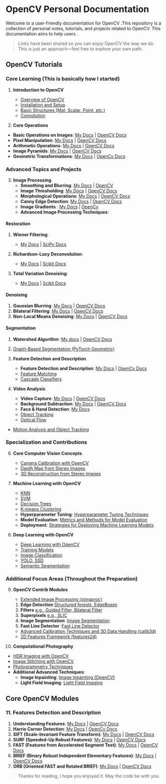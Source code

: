 # OpenCV Personal Documentation

Welcome to a user-friendly documentation for OpenCV .This repository is a collection of personal notes, tutorials, and projects related to OpenCV. This documentation aims to help users .

> Links have been shared so you can enjoy OpenCV the way we do.
> This is just an approach—feel free to explore your own path.

## OpenCV Tutorials

### Core Learning (This is basically how I started)

1. **Introduction to OpenCV**

   - [Overview of OpenCV](https://opencv.org/about/)
   - [Installation and Setup](https://github.com/shyama7004/OpenCV-Personal-Documentation/blob/main/Main-Concepts/Quick%20Start.md)
   - [Basic Structures (Mat, Scalar, Point, etc.)](https://github.com/shyama7004/OpenCV-Personal-Documentation/blob/main/Main-Concepts/Basic%20Structures.md)
   - [Convolution](https://github.com/shyama7004/OpenCV-Personal-Documentation/blob/main/Main-Concepts/Convolution.md)

2. **Core Operations**

- **Basic Operations on Images**: [My Docs](https://github.com/shyama7004/OpenCV-Personal-Documentation/blob/main/Main-Concepts/Basic%20Operations%20on%20Images.md) | [OpenCV Docs](https://docs.opencv.org/5.x/d3/df2/tutorial_py_basic_ops.html)
- **Pixel Manipulation**: [My Docs](https://github.com/shyama7004/OpenCV-Personal-Documentation/blob/main/Main-Concepts/Changing%20Colorspaces.md) | [OpenCV Docs](https://docs.opencv.org/5.x/df/d9d/tutorial_py_colorspaces.html)
- **Arithmetic Operations**: [My Docs](https://github.com/shyama7004/OpenCV-Personal-Documentation/blob/main/Main-Concepts/Arithmetic%20Operations.md) | [OpenCV Docs](https://docs.opencv.org/5.x/d0/d86/tutorial_py_image_arithmetics.html)
- **Image Pyramids**: [My Docs](https://github.com/shyama7004/OpenCV-Personal-Documentation/blob/main/Main-Concepts/Image%20Blending%20using%20Pyramids.md) | [OpenCV Docs](https://docs.opencv.org/5.x/dc/dff/tutorial_py_pyramids.html#autotoc_md1437)
- **Geometric Transformations**: [My Docs](https://github.com/shyama7004/OpenCV-Personal-Documentation/blob/main/Main-Concepts/Geometric%20Transformations%20of%20Images.md) | [OpenCv Docs](https://docs.opencv.org/5.x/da/d6e/tutorial_py_geometric_transformations.html)

### Advanced Topics and Projects

3. **Image Processing**
   - **Smoothing and Blurring**: [My Docs](https://github.com/shyama7004/OpenCV-Personal-Documentation/blob/main/Main-Concepts/Smoothing%20and%20Blurring.md) | [OpenCV](https://docs.opencv.org/5.x/d4/d13/tutorial_py_filtering.html)
   - **Image Thresholding**: [My Docs](https://github.com/shyama7004/OpenCV-Personal-Documentation/blob/main/Main-Concepts/Image%20Thresholding.md) | [OpenCV Docs](https://docs.opencv.org/5.x/d7/d4d/tutorial_py_thresholding.html)
   - **Morphological Operations**: [My Docs](https://github.com/shyama7004/OpenCV-Personal-Documentation/blob/main/Main-Concepts/Morphological%20Transformations.md) | [OpenCV Docs](https://docs.opencv.org/5.x/d9/d61/tutorial_py_morphological_ops.html)
   - **Canny Edge Detection**: [My Docs](https://github.com/shyama7004/OpenCV-Personal-Documentation/blob/main/Main-Concepts/Canny%20Edge%20Detection.md) | [OpenCV Docs](https://docs.opencv.org/5.x/da/d22/tutorial_py_canny.html)
   - **Image Gradients** : [My Docs](https://github.com/shyama7004/OpenCV-Personal-Documentation/blob/main/Main-Concepts/Image%20Gradients.md) | [OpenCv](https://docs.opencv.org/4.x/d5/d0f/tutorial_py_gradients.html)
   - **Advanced Image Processing Techniques**:

#### Restoration

1. **Wiener Filtering**:

   - [My Docs](https://github.com/shyama7004/OpenCV-Personal-Documentation/blob/main/Main-Concepts/Wiener%20Filtering.md) | [SciPy Docs](https://scipy-cookbook.readthedocs.io/items/SignalSmooth.html)

2. **Richardson-Lucy Deconvolution**:

   - [My Docs](https://github.com/shyama7004/OpenCV-Personal-Documentation/blob/main/Main-Concepts/Richardson-Lucy%20Deconvolution.md) | [Scikit Docs](https://scikit-image.org/docs/stable/auto_examples/filters/plot_deconvolution.html)

3. **Total Variation Denoising**:
   - [My Docs](https://github.com/shyama7004/OpenCV-Personal-Documentation/blob/main/Main-Concepts/Denoising%20a%20Picture.md) | [Scikit Docs](https://scikit-image.org/docs/stable/auto_examples/filters/plot_denoise.html)

#### Denoising

1. **Gaussian Blurring**: [My Docs](https://github.com/shyama7004/OpenCV-Personal-Documentation/blob/main/Main-Concepts/Smoothing%20Images.md) | [OpenCV Docs](https://docs.opencv.org/5.x/dc/dd3/tutorial_gausian_median_blur_bilateral_filter.html)
2. **Bilateral Filtering**: [My Docs](https://github.com/shyama7004/OpenCV-Personal-Documentation/blob/main/Main-Concepts/Bilateral%20Filtering.md) | [OpenCV Docs](https://homepages.inf.ed.ac.uk/rbf/CVonline/LOCAL_COPIES/MANDUCHI1/Bilateral_Filtering.html)
3. **Non-Local Means Denoising**: [My Docs](https://github.com/shyama7004/OpenCV-Personal-Documentation/blob/main/Main-Concepts/Image%20Denoising.md) | [OpenCV Docs](https://docs.opencv.org/5.x/d5/d69/tutorial_py_non_local_means.html)

#### Segmentation

1. **Watershed Algorithm** :[My docs](https://github.com/shyama7004/OpenCV-Personal-Documentation/blob/main/Main-Concepts/Image%20Segmentation%20with%20Watershed%20Algorithm.md) | [OpenCV Docs](https://docs.opencv.org/5.x/d3/db4/tutorial_py_watershed.html)
2. [Graph-Based Segmentation (PyTorch Geometric)](https://pytorch-geometric.readthedocs.io/en/latest/notes/segmentation.html)

3. **Feature Detection and Description**

   - **Feature Detection and Description** :[My Docs](https://github.com/shyama7004/OpenCV-Personal-Documentation/blob/main/Main-Concepts/Feature%20Detection%20and%20Description.md) | [OpenCv Docs](https://docs.opencv.org/5.x/dc/dc3/tutorial_py_matcher.html)
   - [Feature Matching](https://docs.opencv.org/5.x/dc/dc3/tutorial_py_matcher.html)
   - [Cascade Classifiers](https://docs.opencv.org/5.x/d7/d8b/tutorial_py_face_detection.html)

4. **Video Analysis**
   - **Video Capture**: [My Docs](https://github.com/shyama7004/OpenCV-Personal-Documentation/blob/main/Main-Concepts/Getting%20Started%20with%20Videos.md) | [OpenCV Docs](https://docs.opencv.org/5.x/dd/d43/tutorial_py_video_display.html)
   - **Background Subtraction**: [My Docs](https://github.com/shyama7004/OpenCV-Personal-Documentation/blob/main/Main-Concepts/How%20to%20Use%20Background%20Subtraction%20Methods.md) | [OpenCV Docs](https://docs.opencv.org/5.x/d1/dc5/tutorial_background_subtraction.html)
   - **Face & Hand Detection**: [My Docs](https://github.com/shyama7004/OpenCV-Personal-Documentation/blob/main/Main-Concepts/Face%20detection%20%26%20Hand%20Detection.md)
   - [Object Tracking](https://docs.opencv.org/5.x/d7/d00/tutorial_meanshift.html)
   - [Optical Flow](https://aiida.readthedocs.io/projects/aiida-core/en/latest/topics/cli.html)

- [Motion Analysis and Object Tracking](https://docs.opencv.org/5.x/d7/df3/group__imgproc__motion.html)

### Specialization and Contributions

6. **Core Computer Vision Concepts**

   - [Camera Calibration with OpenCV](https://docs.opencv.org/5.x/dc/dbb/tutorial_py_calibration.html)
   - [Depth Map from Stereo Images](https://docs.opencv.org/5.x/dd/d53/tutorial_py_depthmap.html)
   - [3D Reconstruction from Stereo Images](https://docs.opencv.org/5.x/da/de9/tutorial_py_epipolar_geometry.html)

7. **Machine Learning with OpenCV**

   - [KNN](https://docs.opencv.org/5.x/d5/d26/tutorial_py_knn_understanding.html)
   - [SVM](https://docs.opencv.org/5.x/d1/d73/tutorial_introduction_to_svm.html)
   - [Decision Trees](https://docs.opencv.org/5.x/d3/dc0/group__ml.html)
   - [K-means Clustering](https://docs.opencv.org/5.x/d1/d5c/tutorial_py_kmeans_opencv.html)
   - **Hyperparameter Tuning**: [Hyperparameter Tuning Techniques](https://machinelearningmastery.com/hyperparameter-optimization-with-random-search-and-grid-search/)
   - **Model Evaluation**: [Metrics and Methods for Model Evaluation](https://scikit-learn.org/stable/modules/model_evaluation.html)
   - **Deployment**: [Strategies for Deploying Machine Learning Models](https://www.tensorflow.org/tfx/guide/serving)

8. **Deep Learning with OpenCV**
   - [Deep Learning with OpenCV](https://docs.opencv.org/5.x/d5/de7/tutorial_dnn_googlenet.html)
   - [Training Models](https://docs.opencv.org/5.x/d2/dc0/tutorial_introduction_to_traincascade.html)
   - [Image Classification](https://docs.opencv.org/5.x/d5/de7/tutorial_dnn_googlenet.html)
   - [YOLO, SSD](https://docs.opencv.org/5.x/d5/de7/tutorial_dnn_googlenet.html)
   - [Semantic Segmentation](https://docs.opencv.org/5.x/da/d60/tutorial_bounding_boxes.html)

### Additional Focus Areas (Throughout the Preparation)

9. **OpenCV Contrib Modules**

   - [Extended Image Processing (ximgproc)](https://docs.opencv.org/5.x/df/d2d/group__ximgproc.html)

   1. **Edge Detection** [Structured forests, EdgeBoxes](https://docs.opencv.org/5.x/de/d51/group__ximgproc__edge.html)
   2. **Filters** [e.g., Guided Filter, Bilateral Filter](https://docs.opencv.org/5.x/da/d17/group__ximgproc__filters.html)
   3. **Superpixels** [e.g., SLIC](https://docs.opencv.org/5.x/df/d6c/group__ximgproc__superpixel.html)
   4. **Image Segmentation** :[Image Segmentation](https://docs.opencv.org/5.x/d5/df0/group__ximgproc__segmentation.html)
   5. **Fast Line Detector** :[Fast Line Detector](https://docs.opencv.org/5.x/df/ded/group__ximgproc__fast__line__detector.html)

   - [Advanced Calibration Techniques and 3D Data Handling (calib3d)](https://docs.opencv.org/4.x/d9/d0c/group__calib3d.html)
   - [2D Features Framework (features2d)](https://docs.opencv.org/5.x/d7/dff/tutorial_feature_homography.html)

10. **Computational Photography**

- [HDR Imaging with OpenCV](https://docs.opencv.org/5.x/d3/db7/tutorial_hdr_imaging.html)
- [Image Stitching with OpenCV](https://docs.opencv.org/5.x/d8/d19/tutorial_stitcher.html)
- [Photogrammetry Techniques](https://www.opencv-srf.com/2018/01/introduction-to-photogrammetry.html)
- **Additional Advanced Techniques**:
  - **Image Inpainting**: [Image Inpainting (OpenCV)](https://docs.opencv.org/5.x/df/d3d/tutorial_py_inpainting.html)
  - **Light Field Imaging**: [Light Field Imaging](https://www.openlightfield.org/)

## Core OpenCV Modules

### 11. Features Detection and Description

1. **Understanding Features**: [My Docs](https://github.com/shyama7004/OpenCV-Personal-Documentation/blob/main/Main-Concepts/Understanding%20Features.md) | [OpenCV Docs](https://docs.opencv.org/4.x/db/d27/tutorial_py_table_of_contents_feature2d.html)
2. **Harris Corner Detection**: [My Docs](https://github.com/shyama7004/OpenCV-Personal-Documentation/blob/main/Main-Concepts/Harris%20Corner%20Detection.md) | [OpenCv Docs](https://docs.opencv.org/4.x/dc/d0d/tutorial_py_features_harris.html)
3. **SIFT (Scale-Invariant Feature Transform)**: [My Docs](https://github.com/shyama7004/OpenCV-Personal-Documentation/blob/main/Main-Concepts/SIFT.md) | [OpenCV Docs](https://docs.opencv.org/4.x/da/df5/tutorial_py_sift_intro.html)
4. **SURF (Speeded-Up Robust Features)**: [My Docs](https://github.com/shyama7004/OpenCV-Personal-Documentation/blob/main/Main-Concepts/SURF.md) | [OpenCV Docs](https://docs.opencv.org/4.x/df/dd2/tutorial_py_surf_intro.html)
5. **FAST (Features from Accelerated Segment Test)**: [My Docs](https://github.com/shyama7004/OpenCV-Personal-Documentation/blob/main/Main-Concepts/FAST%20Algorithm%20for%20Corner%20Detection.md) | [OpenCV Docs](https://docs.opencv.org/4.x/df/d0c/tutorial_py_fast.html)
6. **BRIEF (Binary Robust Independent Elementary Features)**: [My Docs](https://github.com/shyama7004/OpenCV-Personal-Documentation/blob/main/Main-Concepts/BRIEF.md) | [OpenCV Docs](https://docs.opencv.org/4.x/dc/d7d/tutorial_py_brief.html)
7. **ORB (Oriented FAST and Rotated BRIEF)**: [My Docs](<https://github.com/shyama7004/OpenCV-Personal-Documentation/blob/main/Main-Concepts/ORB%20(Oriented%20FAST%20and%20Rotated%20BRIEF).md>) | [OpenCV Docs](https://docs.opencv.org/4.x/d1/d89/tutorial_py_orb.html)

> Thanks for reading, I hope you enjoyed it. May the code be with you.
